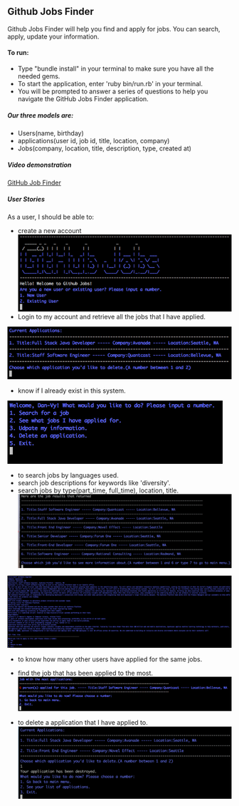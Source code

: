 ## **Github Jobs Finder**

Github Jobs Finder will help you find and apply for jobs. You can search, apply, update your information.

#### To run:

  * Type "bundle install" in your terminal to make sure you have all the needed gems.
  * To start the application, enter 'ruby bin/run.rb' in your terminal.
  * You will be prompted to answer a series of questions to help you navigate the GitHub Jobs Finder application.

##### Our three models are:

   * Users(name, birthday)
   * applications(user id, job id, title, location, company)
   * Jobs(company, location, title, description, type, created at)

##### Video demonstration

  [GitHub Job Finder](https://youtu.be/4M6DTdVyGTo)
##### User Stories

  As a user, I should be able to:
  * create a new account
  ![](images/Welcome.png)
  * Login to my account and retrieve all the jobs that I have applied.

  ![](images/Current_Applications.png)

  * know if I already exist in this system.

  ![](images/Main_menu.png)
  * to search jobs by languages used.
  *  search job descriptions for keywords like 'diversity'.
  *  search jobs by type(part_time, full_time), location, title.
  ![](images/jobsearchresults.png)

  ![](images/Expanding_Job_Description.png)
  * to know how many other users have applied for the same jobs.

  * find the job that has been applied to the most.
  ![](images/Most_applicants.png)
  * to delete a application that I have applied to.
  ![](images/destroy.png)
